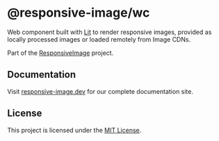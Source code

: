 # @responsive-image/wc

Web component built with [Lit](https://lit.dev/) to render responsive images, provided as locally processed images or loaded remotely from Image CDNs.

Part of the [ResponsiveImage](https://github.com/simonihmig/responsive-image) project.

## Documentation

Visit [responsive-image.dev](https://responsive-image.dev) for our complete documentation site.

## License

This project is licensed under the [MIT License](LICENSE.md).
